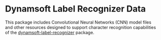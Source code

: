 # Dynamsoft Label Recognizer Data

This package includes Convolutional Neural Networks (CNN) model files and other resources designed to support character recognition capabilities of the [dynamsoft-label-recognizer](https://www.npmjs.com/package/dynamsoft-label-recognizer) package.